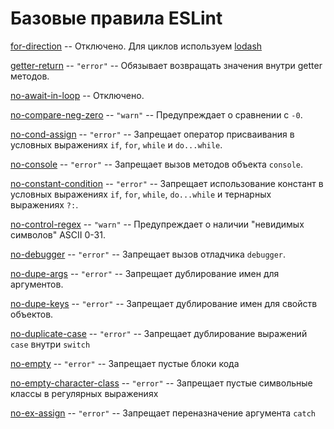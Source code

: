 # Базовые правила ESLint 
	
[for-direction](https://eslint.org/docs/rules/for-direction) -- Отключено. Для циклов используем [lodash](https://www.npmjs.com/package/lodash)

[getter-return](/docs/ru/rules/origin/getter-return.md) -- ```"error"``` -- Обязывает возвращать значения внутри getter методов.

[no-await-in-loop](https://eslint.org/docs/rules/no-await-in-loop) -- Отключено. 

[no-compare-neg-zero](/docs/ru/rules/origin/no-compare-neg-zero.md) -- ```"warn"``` -- Предупреждает о сравнении с ```-0```.

[no-cond-assign](/docs/ru/rules/origin/no-cond-assign.md) -- ```"error"``` -- Запрещает оператор присваивания в условных выражениях ```if```, ```for```, ```while``` и ```do...while```.

[no-console](/docs/ru/rules/origin/no-console.md) -- ```"error"``` -- Запрещает вызов методов объекта ```console```.

[no-constant-condition](/docs/ru/rules/origin/no-constant-condition.md) -- ```"error"``` -- Запрещает использование констант в условных выражениях ```if```, ```for```, ```while```, ```do...while``` и тернарных выражениях ```?:```.

[no-control-regex](/docs/ru/rules/origin/no-control-regex.md) -- ```"warn"``` -- Предупреждает о наличии "невидимых символов" ASCII 0-31.

[no-debugger](/docs/ru/rules/origin/no-debugger.md) -- ```"error"``` -- Запрещает вызов отладчика ```debugger```.

[no-dupe-args](/docs/ru/rules/origin/no-dupe-args.md) -- ```"error"``` -- Запрещает дублирование имен для аргументов.

[no-dupe-keys](/docs/ru/rules/origin/no-dupe-keys.md) -- ```"error"``` -- Запрещает дублирование имен для свойств объектов.

[no-duplicate-case](/docs/ru/rules/origin/no-duplicate-case.md) -- ```"error"``` -- Запрещает дублирование выражений ```case``` внутри ```switch``` 

[no-empty](/docs/ru/rules/origin/no-empty.md) -- ```"error"``` -- Запрещает пустые блоки кода

[no-empty-character-class](/docs/ru/rules/origin/no-empty-character-class.md) -- ```"error"``` -- Запрещает пустые символьные классы в регулярных выражениях

[no-ex-assign](/docs/ru/rules/origin/no-ex-assign.md) -- ```"error"``` -- Запрещает переназначение аргумента ```catch```